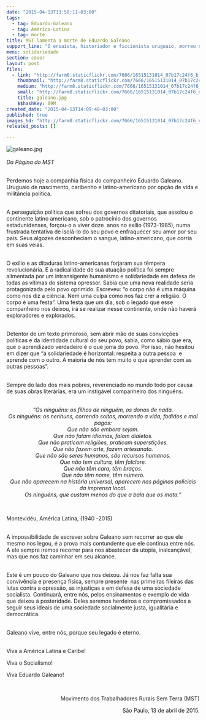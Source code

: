 ```yaml
---
date: "2015-04-13T13:58:11-03:00"
tags:
  - tag: Eduardo-Galeano
  - tag: América-Latina
  - tag: morte
title: MST lamenta a morte de Eduardo Galeano
support_line: "O ensaísta, historiador e ficcionista uruguaio, morreu nesta segunda-feira aos 74 anos."
menu: solidariedade
section: cover
layout: post
files:
  - link: "http://farm8.staticflickr.com/7666/16515131014_07b17c24f6_b.jpg"
    thumbnail: "http://farm8.staticflickr.com/7666/16515131014_07b17c24f6_t.jpg"
    medium: "http://farm8.staticflickr.com/7666/16515131014_07b17c24f6_z.jpg"
    small: "http://farm8.staticflickr.com/7666/16515131014_07b17c24f6_n.jpg"
    title: galeano.jpg
    $$hashKey: 09M
created_date: "2015-04-13T14:09:48-03:00"
published: true
images_hd: "http://farm8.staticflickr.com/7666/16515131014_07b17c24f6_n.jpg"
releated_posts: []

---
```

<p><img alt="galeano.jpg" src="http://farm8.staticflickr.com/7666/16515131014_07b17c24f6_b.jpg" /><br />
<br />
<em>Da P&aacute;gina do MST</em></p>

<p><br />
Perdemos hoje a companhia f&iacute;sica do companheiro Eduardo Galeano. Uruguaio de nascimento, caribenho e latino-americano por op&ccedil;&atilde;o de vida e milit&acirc;ncia pol&iacute;tica.</p>

<p><br />
A persegui&ccedil;&atilde;o pol&iacute;tica que sofreu dos governos ditatoriais, que assolou o continente latino americano, sob o patroc&iacute;nio dos governos estadunidenses, for&ccedil;ou-o a viver doze &nbsp;anos no ex&iacute;lio (1973-1985), numa frustrada tentativa de isol&aacute;-lo do seu povo e enfraquecer seu amor por seu pa&iacute;s. Seus algozes desconheciam o sangue, latino-americano, que corria em suas veias.</p>

<p><br />
O ex&iacute;lio e as ditaduras latino-americanas forjaram sua t&ecirc;mpera revolucion&aacute;ria. E a radicalidade de sua atua&ccedil;&atilde;o pol&iacute;tica foi sempre alimentada por um intransigente humanismo e solidariedade em defesa de todas as v&iacute;timas do sistema opressor. Sabia que uma nova realidade seria protagonizada pelo povo oprimido. Escreveu: &ldquo;o corpo n&atilde;o &eacute; uma m&aacute;quina como nos diz a ci&ecirc;ncia. Nem uma culpa como nos faz crer a religi&atilde;o. O corpo &eacute; uma festa&rdquo;. Uma festa que um dia, sob o legado que esse companheiro nos deixou, ir&aacute; se realizar nesse continente, onde n&atilde;o haver&aacute; exploradores e explorados.</p>

<p><br />
Detentor de um texto primoroso, sem abrir m&atilde;o de suas convic&ccedil;&otilde;es pol&iacute;ticas e da identidade cultural do seu povo, sabia, como s&aacute;bio que era, que o aprendizado verdadeiro &eacute; o que jorra do povo. Por isso, n&atilde;o hesitou em dizer que &ldquo;a solidariedade &eacute; horizontal: respeita a outra pessoa&nbsp; e aprende com o outro. A maioria de n&oacute;s tem muito o que aprender com as outras pessoas&rdquo;.</p>

<p><br />
Sempre do lado dos mais pobres, reverenciado no mundo todo por causa de suas obras liter&aacute;rias, era um instig&aacute;vel companheiro dos ningu&eacute;ns.</p>

<p style="text-align: center;"><br />
<em>&ldquo;Os ningu&eacute;ns: os filhos de ningu&eacute;m, os donos de nada.<br />
Os ningu&eacute;ns: os nenhuns, correndo soltos, morrendo a vida, fodidos e mal pagos:<br />
Que n&atilde;o s&atilde;o embora sejam.<br />
Que n&atilde;o falam idiomas, falam dialetos.<br />
Que n&atilde;o praticam religi&otilde;es, praticam supersti&ccedil;&otilde;es.<br />
Que n&atilde;o fazem arte, fazem artesanato.<br />
Que n&atilde;o s&atilde;o seres humanos, s&atilde;o recursos humanos.<br />
Que n&atilde;o tem cultura, t&ecirc;m folclore.<br />
Que n&atilde;o t&ecirc;m cara, t&ecirc;m bra&ccedil;os.<br />
Que n&atilde;o t&ecirc;m nome, t&ecirc;m n&uacute;mero.<br />
Que n&atilde;o aparecem na hist&oacute;ria universal, aparecem nas p&aacute;ginas policiais da imprensa local.<br />
Os ningu&eacute;ns, que custam menos do que a bala que os mata.&rdquo;</em></p>

<p style="text-align: center;">&nbsp;</p>

<p>Montevid&eacute;u, Am&eacute;rica Latina, (1940 -2015)</p>

<p><br />
A impossibilidade de escrever sobre Galeano sem recorrer ao que ele mesmo nos legou, &eacute; a prova mais contundente que ele continua entre n&oacute;s. A ele sempre iremos recorrer para nos abastecer da utopia, inalcan&ccedil;&aacute;vel, mas que nos faz caminhar em seu alcance.</p>

<p><br />
Este &eacute; um pouco do Galeano que nos deixou. J&aacute; nos faz falta sua conviv&ecirc;ncia e presen&ccedil;a f&iacute;sica, sempre presente&nbsp; nas primeiras fileiras das lutas contra a opress&atilde;o, as injusti&ccedil;as e em defesa de uma sociedade socialista. Continuar&aacute;, entre n&oacute;s, pelos ensinamentos e exemplo de vida que deixou &agrave; posteridade. Deles seremos herdeiros e compromissados a seguir seus ideais de uma sociedade socialmente justa, igualit&aacute;ria e democr&aacute;tica.</p>

<p><br />
Galeano vive, entre n&oacute;s, porque seu legado &eacute; eterno.</p>

<p><br />
Viva a Am&eacute;rica Latina e Caribe!</p>

<p>Viva o Socialismo!</p>

<p>Viva Eduardo Galeano!</p>

<p>&nbsp;</p>

<p style="text-align: right;">Movimento dos Trabalhadores Rurais Sem Terra (MST)</p>

<p style="text-align: right;">S&atilde;o Paulo, 13 de abril de 2015.</p>
